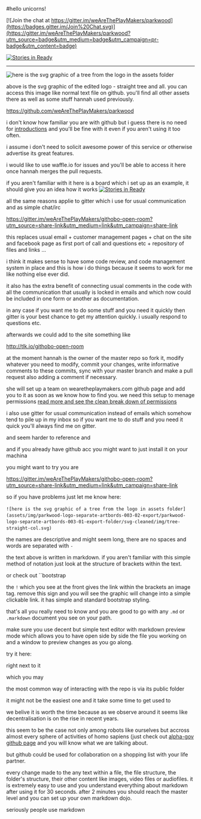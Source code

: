 #hello unicorns!

[![Join the chat at https://gitter.im/weAreThePlayMakers/parkwood](https://badges.gitter.im/Join%20Chat.svg)](https://gitter.im/weAreThePlayMakers/parkwood?utm_source=badge&utm_medium=badge&utm_campaign=pr-badge&utm_content=badge) 

[![Stories in Ready](https://badge.waffle.io/wearetheplaymakers/parkwood.svg?label=ready&title=Ready)](http://waffle.io/wearetheplaymakers/parkwood)

---

![here is the svg graphic of a tree from the logo in the assets folder](https://raw.githubusercontent.com/weAreThePlayMakers/parkwood/master/assets/img/parkwood-logo-separate-artbords-003-03-export/png/img/tree-text-straight-col.png)

above is the svg graphic of the edited logo - straight tree and all. you can access this image like normal text file on github. you'll find all other assets there as well as some stuff hannah used previously.

https://github.com/weAreThePlayMakers/parkwood

i don't know how familiar you are with github but i guess there is no need for [introductions](https://help.github.com/articles/github-flow-in-the-browser/) and you'll be fine with it even if you aren't using it too often.

i assume i don't need to solicit awesome power of this service or otherwise advertise its great features.

i would like to use waffle.io for issues and you'll be able to access it here once hannah merges the pull requests.

if you aren't familiar with it here is a board which i set up as an example, it should give you an idea how it works [![Stories in Ready](https://badge.waffle.io/wearetheplaymakers/githobo.svg?label=ready&title=Ready)](http://waffle.io/wearetheplaymakers/githobo)

all the same reasons applie to gitter which i use for usual communication and as simple chat/irc

https://gitter.im/weAreThePlayMakers/githobo-open-room?utm_source=share-link&utm_medium=link&utm_campaign=share-link

this replaces usual email + customer management pages + chat on the site and facebook page as first port of call and questions etc + repository of files and links ...

i think it makes sense to have some code review, and code management system in place and this is how i do things because it seems to work for me like nothing else ever did.

it also has the extra benefit of connecting usual comments in the code with all the communication that usually is locked in emails and which now could be included in one form or another as documentation.

in any case if you want me to do some stuff and you need it quickly then gitter is your best chance to get my attention quickly. i usually respond to questions etc.

afterwards we could add to the site something like

<div id="tlkio" data-channel="githobo-open-room" style="width:100%;height:100%;"></div><script async src="http://tlk.io/embed.js" type="text/javascript"></script>

http://tlk.io/githobo-open-room

at the moment hannah is the owner of the master repo so fork it, modify whatever you need to modify, commit your changes, write informative comments to these commits, sync with your master branch and make a pull request also adding a comment if necessary.

she will set up a team on wearetheplaymakers.com github page and add you to it as soon as we know how to find you. we need this setup to menage permissions [read more and see the clean break down of permissions](https://help.github.com/articles/permission-levels-for-an-organization-repository/)


i also use gitter for usual communication instead of emails which somehow tend to pile up in my inbox so if you want me to do stuff and you need it quick you'll always find me on gitter.


 and seem harder to reference and

and if you already have github acc you might want to just install it on your machina

you might want to try you are

https://gitter.im/weAreThePlayMakers/githobo-open-room?utm_source=share-link&utm_medium=link&utm_campaign=share-link

 so if you have problems just let me know here:



``![here is the svg graphic of a tree from the logo in assets folder](assets/img/parkwood-logo-separate-artbords-003-02-export/parkwood-logo-separate-artbords-003-01-export-folder/svg-cleaned/img/tree-straight-col.svg)``

the names are descriptive and might seem long, there are no spaces and words are separated with ```-```

the text above is written in markdown. if you aren't familiar with this simple method of notation just look at the structure of brackets within the text.

or check out ``bootstrap

 the ```!``` which you see at the front gives the link within the brackets an image tag. remove this sign and you will see the graphic will change into a simple clickable link. it has simple and standard bootstrap styling.

that's all you really need to know and you are good to go with any ```.md``` or ```.markdown``` document you see on your path.

make sure you use decent but simple text editor with markdown preview mode which allows you to have open side by side the file you working on  and a window to preview changes as you go along.

try it here:





 right next to it



 which you may



the most common way of interacting with the repo is via its public folder

it might not be the easiest one and it take some time to get used to

we belive it is worth the time because as we observe around it seems like decentralisation is on the rise in recent years.

this seem to be the case not only among robots like ourselves but accross almost every sphere of activities of homo sapiens (just check out [alpha-gov github page]() and you will know what we are talking about.

but github could be used for collaboration on a shopping list with your life partner.

every change made to the any text within a file, the file structure, the folder's structure, their other content like images, video files or audiofiles. it is extremely easy to use and you understand everything about markdown after using it for 30 seconds. after 2 minutes you should reach the master level and you can set up your own markdown dojo.

seriously people use markdown
